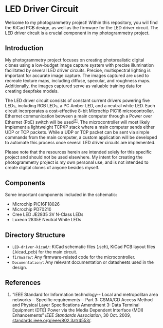 # LED Driver Circuit

Welcome to my photogrammetry project! Within this repository, you will find the KiCad PCB design, as well as the firmware for the LED driver circuit. The LED driver circuit is a crucial component in my photogrammetry project.

## Introduction

My photogrammetry project focuses on creating photorealistic digital clones using a low-budget image capture system with precise illumination facilitated by several LED driver circuits. Precise, multispectral lighting is important for accurate image capture. The images captured are used to recreate texture maps, including diffuse, specular, and roughness maps. Additionally, the images captured serve as valuable training data for creating deepfake models.

The LED driver circuit consists of constant current drivers powering five LEDs, including RGB LEDs, a PC Amber LED, and a neutral white LED. Each circuit incorporates a cost-effective 8-bit Microchip PIC16 microcontroller. Ethernet communication between a main computer through a Power over Ethernet (PoE) switch will be used<sup><a href="#item1">[1]</a></sup>. The microcontroller will most likely implement a lightweight TCP/IP stack where a main computer sends either UDP or TCP packets. While a UDP or TCP packet can be sent via simple commands from the main computer, a custom application will be developed to automate this process once several LED driver circuits are implemented.

Please note that the resources herein are intended solely for this specific project and should not be used elsewhere. My intent for creating the photogrammetry project is my own personal use, and is not intended to create digital clones of anyone besides myself.

## Components

Some important components included in the schematic:

- Microchip PIC16F18026
- Microchip PD70210
- Cree LED JE2835 3V N-Class LEDs
- Luxeon 2835E Neutral White LEDs

## Directory Structure

- `LED-driver-kicad/`: KiCad schematic files (.sch), KiCad PCB layout files (.kicad_pcb) for the main circuit.
- `firmware/`: Any firmware-related code for the microcontroller.
- `Documentation/`: Any relevant documentation or datasheets used in the design.

## References

<ol>
<li id="item1">
“IEEE Standard for Information technology-- Local and metropolitan area networks-- Specific requirements-- Part 3: CSMA/CD Access Method and Physical Layer Specifications Amendment 3: Data Terminal Equipment (DTE) Power via the Media Dependent Interface (MDI) Enhancements” <i>IEEE Standards Association</i>, 30 Oct. 2009, <a href="https://standards.ieee.org/ieee/802.3at/4553/" target="_blank" rel="noopener noreferrer">standards.ieee.org/ieee/802.3at/4553/</a>.
</li>
</ol>
